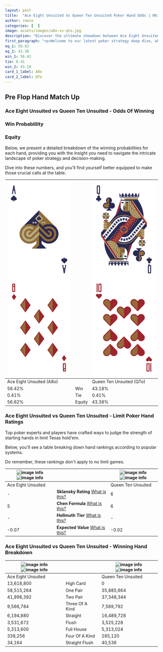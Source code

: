 ```yaml
---
layout: post
title:  "Ace Eight Unsuited Vs Queen Ten Unsuited Poker Hand Odds | Which Is The Better Hand In Poker? A Complete Guide"
author: reece
categories: [  ]
image: assets/images/a8o-vs-qto.jpg
description: "Discover the ultimate showdown between Ace Eight Unsuited and Queen Ten Unsuited in poker! Uncover the odds, strategies, and scenarios where one hand triumphs over the other. Get ready to up your poker game with this thrilling analysis."
first_paragraph: "<p>Welcome to our latest poker strategy deep dive, where we're pitting two distinct hands against each other in a high-stakes showdown: Ace Eight Unsuited vs Queen Ten Unsuited.</p><p>In the dynamic world of poker, every decision counts, and knowing which hand holds the upper hand is key to your success at the table.</p><p>In this article, we'll dissect these two hands, explore the scenarios where one dominates the other, and equip you with the knowledge to make strategic choices that can tip the odds in your favor.</p><p>Get ready to unravel the intriguing dynamics of these poker hands and elevate your game to new heights.</p>"
eq_1: 56.62
eq_2: 43.38
win_1: 56.42
tie: 0.41
win_2: 43.18
card_1_label: A8o
card_2_label: QTo
---
```




[comment]: # (sp0)

## Pre Flop Hand Match Up

<div class="table hand-ratings" markdown="1"> 



### Ace Eight Unsuited vs Queen Ten Unsuited - Odds Of Winning


  
<div class="row graphs"> 
<div class="col-lg-6">
    <h3>Win Probablility</h3>
    <canvas id="WinChart"></canvas>
</div>
<div class="col-lg-6">
    <h3>Equity</h3>
    <canvas id="EquityChart"></canvas>
</div>
</div>

  Below, we present a detailed breakdown of the winning probabilities for each hand, providing you with the insight you need to navigate the intricate landscape of poker strategy and decision-making. 

Dive into these numbers, and you'll find yourself better equipped to make those crucial calls at the table.


    
| ![image info](assets/images/hand1/a.png) ![image info](assets/images/hand1/8o.png) |  | ![image info](assets/images/hand2/q.png) ![image info](assets/images/hand2/to.png) |
| -------- | -------- | -------- |
| Ace Eight Unsuited (A8o) |  | Queen Ten Unsuited (QTo) |
| 56.42% | Win | 43.18% |
| 0.41% | Tie | 0.41% |
| 56.62% | Equity | 43.38% |




[comment]: # (sp1)



### Ace Eight Unsuited vs Queen Ten Unsuited - Limit Poker Hand Ratings

Top poker experts and players have crafted ways to judge the strength of starting hands in limit Texas hold'em. 

Below, you'll see a table breaking down hand rankings according to popular systems. 

Do remember, these rankings don't apply to no limit games.


    
| ![image info](https://www.riverpairs.com/assets/images/hand1/a.png) ![image info](https://www.riverpairs.com/assets/images/hand1/8o.png) |  | ![image info](https://www.riverpairs.com/assets/images/hand2/q.png) ![image info](https://www.riverpairs.com/assets/images/hand2/to.png) |
| -------- | -------- | -------- |
| Ace Eight Unsuited |  | Queen Ten Unsuited |
| - | **Sklansky Rating** [What is this?](/sklansky-rating-explained) | 6 |
| 5 | **Chen Formula** [What is this?](/chen-formula-explained) | 6 |
| - | **Hellmuth Tier** [What is this?](/Hellmuth-tier-explained) | - |
| -0.07 | **Expected Value** [What is this?](/expected-value-explained) | -0.02 |




[comment]: # (sp2)



### Ace Eight Unsuited vs Queen Ten Unsuited - Winning Hand Breakdown


    
| ![image info](https://www.riverpairs.com/assets/images/hand1/a.png) ![image info](https://www.riverpairs.com/assets/images/hand1/8o.png) |  | ![image info](https://www.riverpairs.com/assets/images/hand2/q.png) ![image info](https://www.riverpairs.com/assets/images/hand2/to.png) |
| -------- | -------- | -------- |
| Ace Eight Unsuited |  | Queen Ten Unsuited |
| 13,618,800 | High Card | 0 |
| 58,515,264 | One Pair | 35,885,664 |
| 41,998,392 | Two Pair | 37,348,344 |
| 9,566,784 | Three Of A Kind | 7,569,792 |
| 6,194,880 | Straight | 16,489,728 |
| 3,531,672 | Flush | 3,525,228 |
| 5,313,600 | Full House | 5,313,024 |
| 338,256 | Four Of A Kind | 285,120 |
| 34,164 | Straight Flush | 40,536 |




[comment]: # (sp3)



</div>

[comment]: # (sp4)



[comment]: # (sp5)


